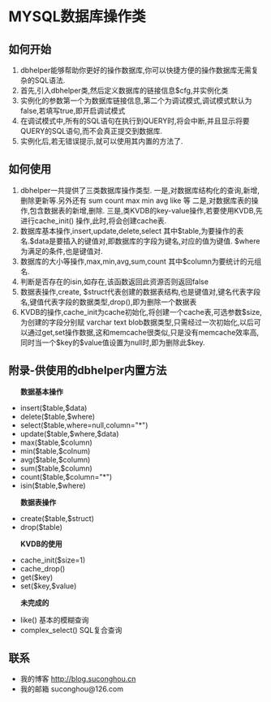 <html>
<head>
	<h1>MYSQL数据库操作类</h1>
</head>
<body>

<h2>如何开始</h2>
<ol>
<li>dbhelper能够帮助你更好的操作数据库,你可以快捷方便的操作数据库无需复杂的SQL语法.</li>
<li>首先,引入dbhelper类,然后定义数据库的链接信息$cfg,并实例化类</li>
<li>实例化的参数第一个为数据库链接信息,第二个为调试模式,调试模式默认为false,若填写true,即开启调试模式</li>
<li>在调试模式中,所有的SQL语句在执行到QUERY时,将会中断,并且显示将要QUERY的SQL语句,而不会真正提交到数据库.</li>
<li>实例化后,若无错误提示,就可以使用其内置的方法了.</li>
</ol>

<h2>如何使用</h2>
<ol>
<li>dbhelper一共提供了三类数据库操作类型.
一是,对数据库结构化的查询,新增,删除更新等.另外还有 sum count max min avg like 等
二是,对数据库表的操作,包含数据表的新增,删除.
三是,类KVDB的key-value操作,若要使用KVDB,先进行cache_init() 操作,此时,将会创建cache表.
</li>

<li>
数据库基本操作,insert,update,delete,select 其中$table,为要操作的表名.$data是要插入的键值对,即数据库的字段为键名,对应的值为键值.
$where为满足的条件,也是键值对.
</li>
<li>数据库的大小等操作,max,min,avg,sum,count 其中$column为要统计的元组名.</li>
<li>判断是否存在的isin,如存在,该函数返回此资源否则返回false</li>
<li>数据表操作,create, $struct代表创建的数据表结构,也是键值对,键名代表字段名,键值代表字段的数据类型,drop(),即为删除一个数据表</li>

<li>KVDB的操作,cache_init为cache初始化,将创建一个cache表,可选参数$size,为创建的字段分别赋 varchar text blob数据类型,只需经过一次初始化,以后可以通过get,set操作数据,这和memcache很类似,只是没有memcache效率高,同时当一个$key的$value值设置为null时,即为删除此$key.</li>
</ol>

<h2>附录-供使用的dbhelper内置方法</h2>
<ul>

<b>数据基本操作</b>
<li>insert($table,$data)</li>
<li>delete($table,$where)</li>
<li>select($table,where=null,column="*")</li>
<li>update($table,$where,$data)</li>
<li>max($table,$column)</li>
<li>min($table,$colnum)</li>
<li>avg($table,$column)</li>
<li>sum($table,$column)</li>
<li>count($table,$column="*")</li>
<li>isin($table,$where)</li>

<b>数据表操作</b>
<li>create($table,$struct)</li>
<li>drop($table)</li>

<b>KVDB的使用</b>

<li>cache_init($size=1)</li>
<li>cache_drop()</li>
<li>get($key)</li>
<li>set($key,$value)</li>

<b>未完成的</b>
<li>like() 基本的模糊查询</li>
<li>complex_select() SQL复合查询</li>
</ul>
<h2>联系</h2>
<ul>
<li>我的博客 <a href="http://blog.suconghou.cn">http://blog.suconghou.cn</a></li>
<li>我的邮箱 suconghou@126.com</li>
</ul>
</body>
</html>